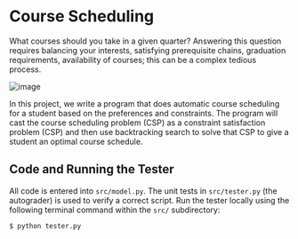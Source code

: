 # Course Scheduling

<div>

What courses should you take in a given quarter? Answering this question requires balancing your interests, satisfying prerequisite chains, graduation requirements, availability of courses; this can be a complex tedious process.

![image](https://user-images.githubusercontent.com/45148177/235787661-e6ee3497-52d1-46a7-8197-4b9a330acae5.png)

In this project, we write a program that does automatic course scheduling for a student based on the preferences and constraints. The program will cast the course scheduling problem (CSP) as a constraint satisfaction problem (CSP) and then use backtracking search to solve that CSP to give a student an optimal course schedule.

## Code and Running the Tester

All code is entered into `src/model.py`. The unit tests in `src/tester.py` (the autograder) is used to verify a correct script. Run the tester locally using the following terminal command within the `src/` subdirectory:

`$ python tester.py`
